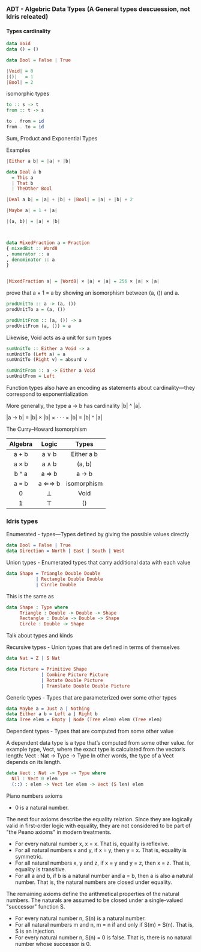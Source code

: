 
### ADT - Algebric Data Types (A General types descuession, not Idris releated)

####  Types cardinality

```Haskell
data Void
data () = ()
```

```Haskell
data Bool = False | True
```

```Haskell
|Void| = 0
|()|   = 1
|Bool| = 2
```

isomorphic types

```Haskell
to :: s -> t
from :: t -> s

to . from = id
from . to = id
```


Sum, Product and Exponential Types

Examples

```Haskell
|Either a b| = |a| + |b|

data Deal a b
  = This a
  | That b
  | TheOther Bool

|Deal a b| = |a| + |b| + |Bool| = |a| + |b| + 2

|Maybe a| = 1 + |a|

|(a, b)| = |a| × |b|



data MixedFraction a = Fraction
{ mixedBit :: Word8
, numerator :: a
, denominator :: a
}


|MixedFraction a| = |Word8| × |a| × |a| = 256 × |a| × |a|
```

prove that a × 1 = a by showing an isomorphism between (a, ()) and a.

```Haskell
prodUnitTo :: a -> (a, ())
prodUnitTo a = (a, ())

prodUnitFrom :: (a, ()) -> a
prodUnitFrom (a, ()) = a
````


Likewise, Void acts as a unit for sum types

````Haskell
sumUnitTo :: Either a Void -> a
sumUnitTo (Left a) = a
sumUnitTo (Right v) = absurd v

sumUnitFrom :: a -> Either a Void
sumUnitFrom = Left
````

Function types also have an encoding as
statements about cardinality—they correspond to exponentialization

More generally, the type a -> b has cardinality |b| ^ |a|.

\|a -> b| = |b| × |b| × · · · × |b| = |b| ^ |a|



The Curry–Howard Isomorphism


|Algebra |  Logic  | Types         |
|:------:|:-------:|:-------------:|
|a + b   |  a ∨ b  | Either a b    |
|a × b   |  a ∧ b  | (a, b)        |
|b ^ a   |  a ⇒ b  |  a -> b       |
|a = b   |  a ⇐⇒ b | isomorphism   |
|  0     |    ⊥    | Void          |
|  1     |    ⊤    | ()            |



### Idris types


Enumerated - types—Types defined by giving the possible values directly

```Idris
data Bool = False | True
data Direction = North | East | South | West
```

Union types - Enumerated types that carry additional data with each value

```Idris 
data Shape = Triangle Double Double
	       | Rectangle Double Double
           | Circle Double		 
```

This is the same as

```Idris
data Shape : Type where
	 Triangle : Double -> Double -> Shape
	 Rectangle : Double -> Double -> Shape
	 Circle : Double -> Shape
```
Talk about types and kinds
	

Recursive types - Union types that are defined in terms of themselves

```Idris
data Nat = Z | S Nat

data Picture = Primitive Shape
	         | Combine Picture Picture
			 | Rotate Double Picture
			 | Translate Double Double Picture
```

Generic types - Types that are parameterized over some other types

```Idris
data Maybe a = Just a | Nothing
data Either a b = Left a | Right b
data Tree elem = Empty | Node (Tree elem) elem (Tree elem)
```

Dependent types - Types that are computed from some other value

A dependent data type is a type that’s computed from some other value. for example type, Vect, where the exact type is calculated from the vector’s
length:
Vect : Nat -> Type -> Type
In other words, the type of a Vect depends on its length.

```Idris
data Vect : Nat -> Type -> Type where
  Nil : Vect 0 elem
  (::) : elem -> Vect len elem -> Vect (S len) elem
```


Piano numbers axioms

* 0 is a natural number.

The next four axioms describe the equality relation. Since they are logically valid in first-order logic with equality, they are not considered to be part of "the Peano axioms" in modern treatments.

* For every natural number x, x = x. That is, equality is reflexive.
* For all natural numbers x and y, if x = y, then y = x. That is, equality is symmetric.
* For all natural numbers x, y and z, if x = y and y = z, then x = z. That is, equality is transitive.
* For all a and b, if b is a natural number and a = b, then a is also a natural number. That is, the natural numbers are closed under equality.

The remaining axioms define the arithmetical properties of the natural numbers. The naturals are assumed to be closed under a single-valued "successor" function S.

* For every natural number n, S(n) is a natural number.
* For all natural numbers m and n, m = n if and only if S(m) = S(n). That is, S is an injection.
* For every natural number n, S(n) = 0 is false. That is, there is no natural number whose successor is 0.

